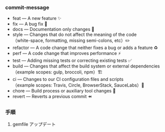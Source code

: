 ### commit-message

- feat — A new feature :sparkles:
- fix — A bug fix :bug:
- docs — Documentation only changes :pencil:
- style — Changes that do not affect the meaning of the code<br>
  （white-space, formatting, missing semi-colons, etc）:pencil2:
- refactor — A code change that neither fixes a bug or adds a feature :recycle:
- perf — A code change that improves performance :zap:
- test — Adding missing tests or correcting existing tests :white_check_mark:
- build — Changes that affect the build system or external dependencies<br>
  （example scopes: gulp, broccoli, npm）:building_construction:
- ci — Changes to our CI configuration files and scripts<br>
  （example scopes: Travis, Circle, BrowserStack, SauceLabs）:green_heart:
- chore — Build process or auxiliary tool changes :construction_worker:
- revert — Reverts a previous commit :rewind:

### 手順

1. gemfile アップデート
